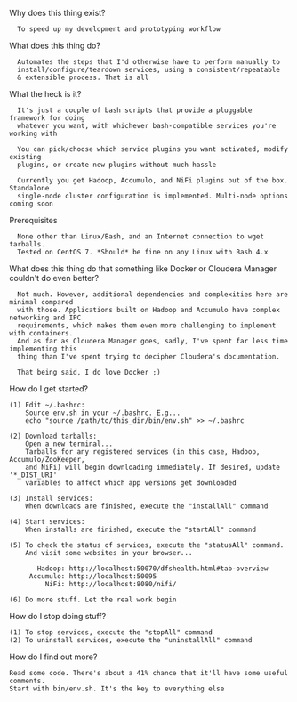 
Why does this thing exist?

      To speed up my development and prototyping workflow

What does this thing do?

      Automates the steps that I'd otherwise have to perform manually to 
      install/configure/teardown services, using a consistent/repeatable
      & extensible process. That is all

What the heck is it?

      It's just a couple of bash scripts that provide a pluggable framework for doing 
      whatever you want, with whichever bash-compatible services you're working with
      
      You can pick/choose which service plugins you want activated, modify existing
      plugins, or create new plugins without much hassle

      Currently you get Hadoop, Accumulo, and NiFi plugins out of the box. Standalone
      single-node cluster configuration is implemented. Multi-node options coming soon

Prerequisites

      None other than Linux/Bash, and an Internet connection to wget tarballs.
      Tested on CentOS 7. *Should* be fine on any Linux with Bash 4.x

What does this thing do that something like Docker or Cloudera Manager couldn't do even better?

      Not much. However, additional dependencies and complexities here are minimal compared
      with those. Applications built on Hadoop and Accumulo have complex networking and IPC
      requirements, which makes them even more challenging to implement with containers.
      And as far as Cloudera Manager goes, sadly, I've spent far less time implementing this
      thing than I've spent trying to decipher Cloudera's documentation.

      That being said, I do love Docker ;)

How do I get started?

    (1) Edit ~/.bashrc: 
        Source env.sh in your ~/.bashrc. E.g...
        echo "source /path/to/this_dir/bin/env.sh" >> ~/.bashrc

    (2) Download tarballs: 
        Open a new terminal... 
        Tarballs for any registered services (in this case, Hadoop, Accumulo/ZooKeeper,
        and NiFi) will begin downloading immediately. If desired, update '*_DIST_URI' 
        variables to affect which app versions get downloaded
      
    (3) Install services:
        When downloads are finished, execute the "installAll" command

    (4) Start services:
        When installs are finished, execute the "startAll" command

    (5) To check the status of services, execute the "statusAll" command.
        And visit some websites in your browser...

           Hadoop: http://localhost:50070/dfshealth.html#tab-overview
         Accumulo: http://localhost:50095
             NiFi: http://localhost:8080/nifi/

    (6) Do more stuff. Let the real work begin

How do I stop doing stuff?

    (1) To stop services, execute the "stopAll" command
    (2) To uninstall services, execute the "uninstallAll" command

How do I find out more?

    Read some code. There's about a 41% chance that it'll have some useful comments. 
    Start with bin/env.sh. It's the key to everything else
